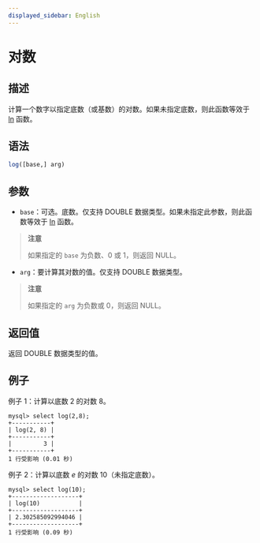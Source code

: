 ```yaml
---
displayed_sidebar: English
---
```


# 对数

## 描述

计算一个数字以指定底数（或基数）的对数。如果未指定底数，则此函数等效于 [ln](../math-functions/ln.md) 函数。

## 语法

```SQL
log([base,] arg)
```

## 参数

- `base`：可选。底数。仅支持 DOUBLE 数据类型。如果未指定此参数，则此函数等效于 [ln](../math-functions/ln.md) 函数。

> **注意**
>
> 如果指定的 `base` 为负数、0 或 1，则返回 NULL。

- `arg`：要计算其对数的值。仅支持 DOUBLE 数据类型。

> **注意**
>
> 如果指定的 `arg` 为负数或 0，则返回 NULL。

## 返回值

返回 DOUBLE 数据类型的值。

## 例子

例子 1：计算以底数 2 的对数 8。

```Plain
mysql> select log(2,8);
+-----------+
| log(2, 8) |
+-----------+
|         3 |
+-----------+
1 行受影响 (0.01 秒)
```

例子 2：计算以底数 *e* 的对数 10（未指定底数）。

```Plain
mysql> select log(10);
+-------------------+
| log(10)           |
+-------------------+
| 2.302585092994046 |
+-------------------+
1 行受影响 (0.09 秒)
```